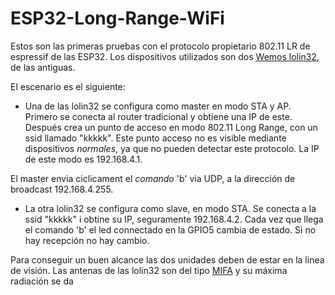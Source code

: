 # ESP32-Long-Range-WiFi

Estos son las primeras pruebas con el protocolo propietario 802.11 LR de espressif de las ESP32.
Los dispositivos utilizados son dos  [Wemos lolin32](https://wiki.wemos.cc/products:lolin32:lolin32), de las antiguas.

El escenario es el siguiente: 

* Una de las lolin32 se configura como master en modo STA y AP. Primero se conecta al router tradicional y obtiene una IP de este. Después crea un punto de acceso en modo 802.11 Long Range, con un ssid llamado "kkkkk". Este punto acceso no es visible mediante dispositivos *normales*, ya que no pueden detectar este protocolo. La IP de este modo es 192.168.4.1.

El master envia ciclicament el *comando* 'b' via UDP, a la dirección de broadcast 192.168.4.255.

* La otra lolin32 se configura como slave, en modo STA. Se conecta a la ssid "kkkkk" i obtine su IP, seguramente 192.168.4.2.
Cada vez que llega el comando 'b' el led connectado en la GPIO5 cambia de estado. Si no hay recepción no hay cambio.

Para conseguir un buen alcance las dos unidades deben de estar en la linea de visión. Las antenas de las lolin32 son del tipo [MIFA](https://en.wikipedia.org/wiki/Inverted-F_antenna) y su máxima radiación se da 

